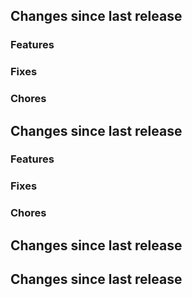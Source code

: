 ## Changes since last release
### Features

### Fixes

### Chores


## Changes since last release
### Features

### Fixes

### Chores


## Changes since last release

## Changes since last release

